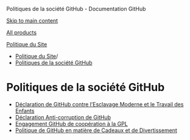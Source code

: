 Politiques de la société GitHub - Documentation GitHub

[Skip to main content](#main-content)

[All products](/fr)

[Politique du Site](/fr/site-policy)

* [Politique du Site](/fr/site-policy)/
* [Politiques de la société GitHub](/fr/site-policy/github-company-policies)

Politiques de la société GitHub
==========

* [Déclaration de GitHub contre l’Esclavage Moderne et le Travail des Enfants](/fr/site-policy/github-company-policies/github-statement-against-modern-slavery-and-child-labor)
* [Déclaration Anti-corruption de GitHub](/fr/site-policy/github-company-policies/github-anti-bribery-statement)
* [Engagement GitHub de coopération à la GPL](/fr/site-policy/github-company-policies/github-gpl-cooperation-commitment)
* [Politique de GitHub en matière de Cadeaux et de Divertissement](/fr/site-policy/github-company-policies/github-gifts-and-entertainment-policy)

